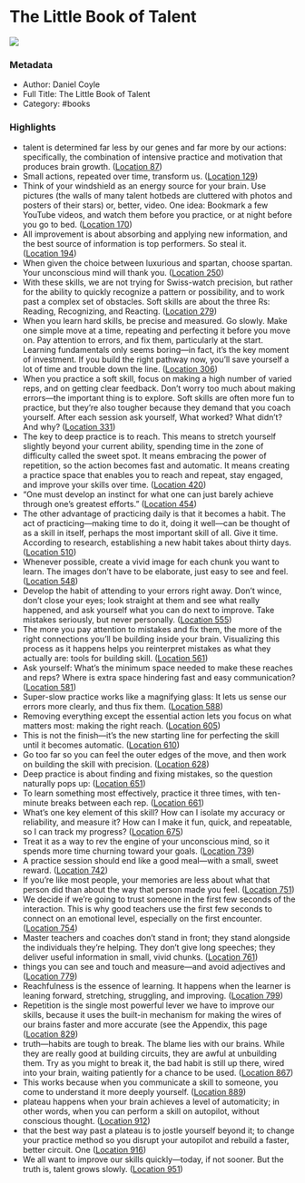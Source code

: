 # The Little Book of Talent

![](https://images-na.ssl-images-amazon.com/images/I/41nAX7WbShL._SL200_.jpg)

### Metadata

- Author: Daniel Coyle
- Full Title: The Little Book of Talent
- Category: #books

### Highlights

- talent is determined far less by our genes and far more by our actions: specifically, the combination of intensive practice and motivation that produces brain growth. ([Location 87](https://readwise.io/to_kindle?action=open&asin=B007JC1RM2&location=87))
- Small actions, repeated over time, transform us. ([Location 129](https://readwise.io/to_kindle?action=open&asin=B007JC1RM2&location=129))
- Think of your windshield as an energy source for your brain. Use pictures (the walls of many talent hotbeds are cluttered with photos and posters of their stars) or, better, video. One idea: Bookmark a few YouTube videos, and watch them before you practice, or at night before you go to bed. ([Location 170](https://readwise.io/to_kindle?action=open&asin=B007JC1RM2&location=170))
- All improvement is about absorbing and applying new information, and the best source of information is top performers. So steal it. ([Location 194](https://readwise.io/to_kindle?action=open&asin=B007JC1RM2&location=194))
- When given the choice between luxurious and spartan, choose spartan. Your unconscious mind will thank you. ([Location 250](https://readwise.io/to_kindle?action=open&asin=B007JC1RM2&location=250))
- With these skills, we are not trying for Swiss-watch precision, but rather for the ability to quickly recognize a pattern or possibility, and to work past a complex set of obstacles. Soft skills are about the three Rs: Reading, Recognizing, and Reacting. ([Location 279](https://readwise.io/to_kindle?action=open&asin=B007JC1RM2&location=279))
- When you learn hard skills, be precise and measured. Go slowly. Make one simple move at a time, repeating and perfecting it before you move on. Pay attention to errors, and fix them, particularly at the start. Learning fundamentals only seems boring—in fact, it’s the key moment of investment. If you build the right pathway now, you’ll save yourself a lot of time and trouble down the line. ([Location 306](https://readwise.io/to_kindle?action=open&asin=B007JC1RM2&location=306))
- When you practice a soft skill, focus on making a high number of varied reps, and on getting clear feedback. Don’t worry too much about making errors—the important thing is to explore. Soft skills are often more fun to practice, but they’re also tougher because they demand that you coach yourself. After each session ask yourself, What worked? What didn’t? And why? ([Location 331](https://readwise.io/to_kindle?action=open&asin=B007JC1RM2&location=331))
- The key to deep practice is to reach. This means to stretch yourself slightly beyond your current ability, spending time in the zone of difficulty called the sweet spot. It means embracing the power of repetition, so the action becomes fast and automatic. It means creating a practice space that enables you to reach and repeat, stay engaged, and improve your skills over time. ([Location 420](https://readwise.io/to_kindle?action=open&asin=B007JC1RM2&location=420))
- “One must develop an instinct for what one can just barely achieve through one’s greatest efforts.” ([Location 454](https://readwise.io/to_kindle?action=open&asin=B007JC1RM2&location=454))
- The other advantage of practicing daily is that it becomes a habit. The act of practicing—making time to do it, doing it well—can be thought of as a skill in itself, perhaps the most important skill of all. Give it time. According to research, establishing a new habit takes about thirty days. ([Location 510](https://readwise.io/to_kindle?action=open&asin=B007JC1RM2&location=510))
- Whenever possible, create a vivid image for each chunk you want to learn. The images don’t have to be elaborate, just easy to see and feel. ([Location 548](https://readwise.io/to_kindle?action=open&asin=B007JC1RM2&location=548))
- Develop the habit of attending to your errors right away. Don’t wince, don’t close your eyes; look straight at them and see what really happened, and ask yourself what you can do next to improve. Take mistakes seriously, but never personally. ([Location 555](https://readwise.io/to_kindle?action=open&asin=B007JC1RM2&location=555))
- The more you pay attention to mistakes and fix them, the more of the right connections you’ll be building inside your brain. Visualizing this process as it happens helps you reinterpret mistakes as what they actually are: tools for building skill. ([Location 561](https://readwise.io/to_kindle?action=open&asin=B007JC1RM2&location=561))
- Ask yourself: What’s the minimum space needed to make these reaches and reps? Where is extra space hindering fast and easy communication? ([Location 581](https://readwise.io/to_kindle?action=open&asin=B007JC1RM2&location=581))
- Super-slow practice works like a magnifying glass: It lets us sense our errors more clearly, and thus fix them. ([Location 588](https://readwise.io/to_kindle?action=open&asin=B007JC1RM2&location=588))
- Removing everything except the essential action lets you focus on what matters most: making the right reach. ([Location 605](https://readwise.io/to_kindle?action=open&asin=B007JC1RM2&location=605))
- This is not the finish—it’s the new starting line for perfecting the skill until it becomes automatic. ([Location 610](https://readwise.io/to_kindle?action=open&asin=B007JC1RM2&location=610))
- Go too far so you can feel the outer edges of the move, and then work on building the skill with precision. ([Location 628](https://readwise.io/to_kindle?action=open&asin=B007JC1RM2&location=628))
- Deep practice is about finding and fixing mistakes, so the question naturally pops up: ([Location 651](https://readwise.io/to_kindle?action=open&asin=B007JC1RM2&location=651))
- To learn something most effectively, practice it three times, with ten-minute breaks between each rep. ([Location 661](https://readwise.io/to_kindle?action=open&asin=B007JC1RM2&location=661))
- What’s one key element of this skill? How can I isolate my accuracy or reliability, and measure it? How can I make it fun, quick, and repeatable, so I can track my progress? ([Location 675](https://readwise.io/to_kindle?action=open&asin=B007JC1RM2&location=675))
- Treat it as a way to rev the engine of your unconscious mind, so it spends more time churning toward your goals. ([Location 739](https://readwise.io/to_kindle?action=open&asin=B007JC1RM2&location=739))
- A practice session should end like a good meal—with a small, sweet reward. ([Location 742](https://readwise.io/to_kindle?action=open&asin=B007JC1RM2&location=742))
- If you’re like most people, your memories are less about what that person did than about the way that person made you feel. ([Location 751](https://readwise.io/to_kindle?action=open&asin=B007JC1RM2&location=751))
- We decide if we’re going to trust someone in the first few seconds of the interaction. This is why good teachers use the first few seconds to connect on an emotional level, especially on the first encounter. ([Location 754](https://readwise.io/to_kindle?action=open&asin=B007JC1RM2&location=754))
- Master teachers and coaches don’t stand in front; they stand alongside the individuals they’re helping. They don’t give long speeches; they deliver useful information in small, vivid chunks. ([Location 761](https://readwise.io/to_kindle?action=open&asin=B007JC1RM2&location=761))
- things you can see and touch and measure—and avoid adjectives and ([Location 779](https://readwise.io/to_kindle?action=open&asin=B007JC1RM2&location=779))
- Reachfulness is the essence of learning. It happens when the learner is leaning forward, stretching, struggling, and improving. ([Location 799](https://readwise.io/to_kindle?action=open&asin=B007JC1RM2&location=799))
- Repetition is the single most powerful lever we have to improve our skills, because it uses the built-in mechanism for making the wires of our brains faster and more accurate (see the Appendix, this page ([Location 829](https://readwise.io/to_kindle?action=open&asin=B007JC1RM2&location=829))
- truth—habits are tough to break. The blame lies with our brains. While they are really good at building circuits, they are awful at unbuilding them. Try as you might to break it, the bad habit is still up there, wired into your brain, waiting patiently for a chance to be used. ([Location 867](https://readwise.io/to_kindle?action=open&asin=B007JC1RM2&location=867))
- This works because when you communicate a skill to someone, you come to understand it more deeply yourself. ([Location 889](https://readwise.io/to_kindle?action=open&asin=B007JC1RM2&location=889))
- plateau happens when your brain achieves a level of automaticity; in other words, when you can perform a skill on autopilot, without conscious thought. ([Location 912](https://readwise.io/to_kindle?action=open&asin=B007JC1RM2&location=912))
- that the best way past a plateau is to jostle yourself beyond it; to change your practice method so you disrupt your autopilot and rebuild a faster, better circuit. One ([Location 916](https://readwise.io/to_kindle?action=open&asin=B007JC1RM2&location=916))
- We all want to improve our skills quickly—today, if not sooner. But the truth is, talent grows slowly. ([Location 951](https://readwise.io/to_kindle?action=open&asin=B007JC1RM2&location=951))
